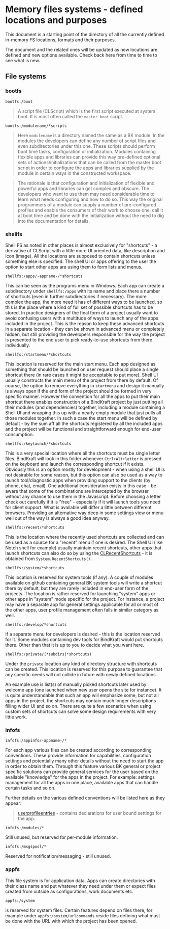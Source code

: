 # Memory files systems - defined locations and purposes

This document is a starting point of the directory of all the currently defined in-memory FS locations, formats and their purposes.

The document and the related ones will be updated as new locations are defined and new options available. Check back here from time to time to see what is new.

## File systems

### bootfs

`bootfs:/boot`

> A script file (CLScript) which is the first script executed at system boot. It is most often called the `master boot` script.

`bootfs:/modulename/*scripts`

> Here `modulename` is a directory named the same as a BK module. In the modules the developers can define any number of script files and even subdirectories under this one. These scripts should perform boot time tasks, configuration or initialization. Modules containing flexible apps and libraries can provide this way pre-defined optional sets of actions/initializations that can be called from the master boot script in order to configure the apps and libraries supplied by the module in certain ways in the constructed workspace.

> The rationale is that configuration and initialization of flexible and powerful apps and libraries can get complex and obscure. The developers who want to use them may need considerable time to learn what needs configuring and how to do so. This way the original programmers of a module can supply a number of pre-configured profiles and enable the consumers of their work to choose one, call it at boot time and be done with the initialization without the need to dig into the documentation for details.

### shellfs

Shell FS as noted in other places is almost exclusively for "shortcuts" - a derivative of CLScript with a little more UI oriented data, like description and icon (image). All the locations are supposed to contain shortcuts unless something else is specified. The shell UI or apps offering to the user the option to start other apps are using them to form lists and menus.

`shellfs:/apps/-appname-/*shortcuts`

This can be seen as the programs menu in Windows. Each app can create a subdirectory under `shellfs:/apps` with its name and place there a number of shortcuts (even in further subdirectories if necessary). The more complex the app, the more need it has of different ways to be launched, so this is the place where a kind of full set of possible shortcuts has to be stored. In practice designers of the final form of a project usually want to avoid confusing users with a multitude of ways to launch any of the apps included in the project. This is the reason to keep these advanced shortcuts in a separate location - they can be shown in advanced menu or completely hidden, but still providing the developers responsible for the way the project is presented to the end user to pick ready-to-use shortcuts from there individually.

`shellfs:/startmenu/*shortcuts`

This location is reserved for the main start menu. Each app designed as something that should be launched on user request should place a single shortcut there (in rare cases it might be acceptable to put more). Shell UI usually constructs the main menu of the project from there by default. Of course, the option to remove everything in `startmenu` and design it manually is always open if the end form of the project should be formed in very specific manner. However the convention for all the apps to put their main shortcut there enables construction of a BindKraft project by just putting all their modules (and dependencies) together, including a module containing a Shell UI and wrapping this up with a nearly empty module that just pulls all those modules together. In such a case the start menu will be defined by default - by the sum aff all the shortcuts registered by all the included apps and the project will be functional and straightforward enough for end-user consumption.

`shellfs:/keylaunch/*shortcuts`

This is a very special location where all the shortcuts must be single letter files. BindKraft will look in this folder whenever `Ctrl+Alt+letter` is pressed on the keyboard and launch the corresponding shortcut if it exists. Obviously this is an option mostly for development - when using a shell UI is not desirable for some reason, but this option can also be used as a way to launch tool/diagnostic apps when providing support to the clients (by phone, chat, email). One additional consideration exists in this case - be aware that some of the combinations are intercepted by the browser without any chance to use them in the Javascript. Before choosing a letter check out carefully if it is "free" - especially if it will launch tools you need for client support. What is available will differ a little between different browsers. Providing an alternative way deep in some settings view or menu well out of the way is always a good idea anyway.

`shellfs:/recent/*shortcuts`

This is the location where the recently used shortcuts are collected and can be used as a source for a "recent" menu if one is desired. The Shell UI (like Notch shell for example) usually maintain recent shortcuts, other apps that launch shortcuts can also do so by using the [CLRecentShortcuts](../SystemClasses/CLRecentShortcuts.md) - it is obtained from `System.RecentShortcuts()`.

`shellfs:/system/*shortcuts`

This location is reserved for system tools (if any). A couple of modules available on github containing general BK system tools will write a shortcut there by default, but they are rarely included in end-user form of the projects. The location is rather reserved for launching "system" apps or other apps in "system" mode specific for the project. For instance, a project may have a separate app for general settings applicable for all or most of the other apps, user profile management often falls in similar category as well.

`shellfs:/develop/*shortcuts`

If a separate menu for developers is desired - this is the location reserved for it. Some modules containing dev tools for BindKraft would put shortcuts there. Other than that it is up to you to decide what you want here.

`shellfs:/private/(*subdirs|*shortcuts)`

Under the `private` location any kind of directory structure with shortcuts can be created. This location is reserved for this purpose to guarantee that any specific needs will not collide in future with newly defined locations.

An example use is list(s) of manually picked shortcuts later used by welcome app (one launched when new user opens the site for instance). It is quite understandable that such an app will emphasize some, but not all apps in the project, the shortcuts may contain much longer descriptions filling wider UI and so on. There are quite a few scenarios when using custom sets of shortcuts can solve some design requirements with very little work.

### infofs

`infofs:/appinfo/-appname-/*`

For each app various files can be created according to corresponding conventions. These provide information for capabilities, configuration settings and potentially many other details without the need to start the app in order to obtain them. Through this feature various BK general or project specific solutions can provide general services for the user based on the available "knowledge" for the apps in the project. For example: settings management for all the apps in one place, available apps that can handle certain tasks and so on.

Further details on the various defined conventions will be listed here as they appear:

> [userprofileentries](AppUserProfileResources.md) - contains declarations for user bound settings for the app.

`infofs:/modules/*`

Still unused, but reserved for per-module information.

`infofs:/msgspool/*`

Reserved for notification/messaging - still unused.

### appfs

This file system is for application data. Apps can create directories with their class name and put whatever they need under them or expect files created from outside as configurations, work documents etc.

`appfs:/system`

is reserved for system files. Certain features depend on files there, for example under `appfs:/system/urlcommands` reside files defining what must be done with the URL with which the project has been opened.

